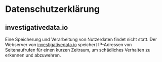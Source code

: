 # Datenschutzerklärung

## investigativedata.io

Eine Speicherung und Verarbeitung von Nutzerdaten findet nicht statt. Der Webserver von [investigativedata.io](https://investigativedata.io) speichert IP-Adressen von Seitenaufrufen für einen kurzen Zeitraum, um schädliches Verhalten zu erkennen und abzuwehren.
